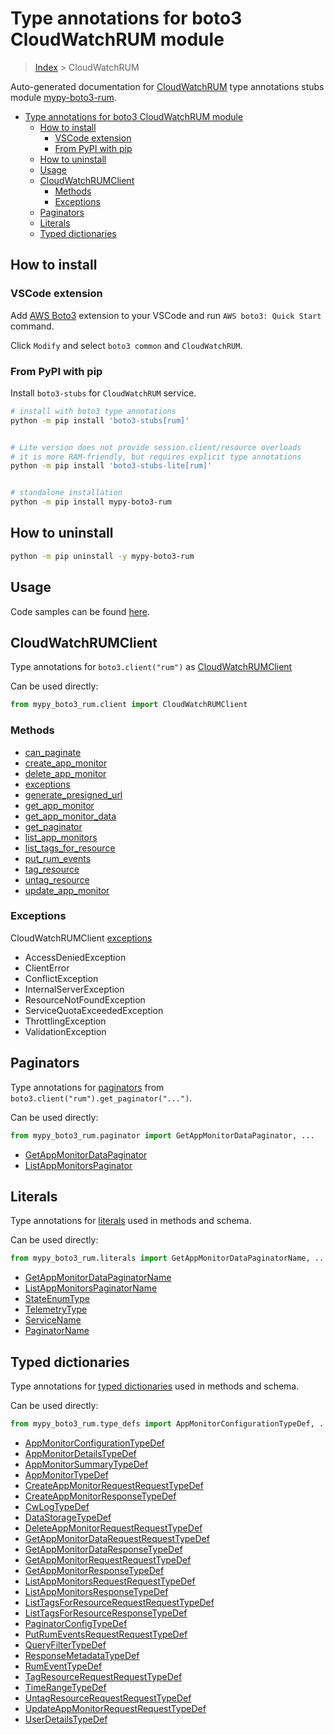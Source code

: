 <a id="type-annotations-for-boto3-cloudwatchrum-module"></a>

# Type annotations for boto3 CloudWatchRUM module

> [Index](..) > CloudWatchRUM

Auto-generated documentation for
[CloudWatchRUM](https://boto3.amazonaws.com/v1/documentation/api/latest/reference/services/rum.html#CloudWatchRUM)
type annotations stubs module
[mypy-boto3-rum](https://pypi.org/project/mypy-boto3-rum/).

- [Type annotations for boto3 CloudWatchRUM module](#type-annotations-for-boto3-cloudwatchrum-module)
  - [How to install](#how-to-install)
    - [VSCode extension](#vscode-extension)
    - [From PyPI with pip](#from-pypi-with-pip)
  - [How to uninstall](#how-to-uninstall)
  - [Usage](#usage)
  - [CloudWatchRUMClient](#cloudwatchrumclient)
    - [Methods](#methods)
    - [Exceptions](#exceptions)
  - [Paginators](#paginators)
  - [Literals](#literals)
  - [Typed dictionaries](#typed-dictionaries)

<a id="how-to-install"></a>

## How to install

<a id="vscode-extension"></a>

### VSCode extension

Add
[AWS Boto3](https://marketplace.visualstudio.com/items?itemName=Boto3typed.boto3-ide)
extension to your VSCode and run `AWS boto3: Quick Start` command.

Click `Modify` and select `boto3 common` and `CloudWatchRUM`.

<a id="from-pypi-with-pip"></a>

### From PyPI with pip

Install `boto3-stubs` for `CloudWatchRUM` service.

```bash
# install with boto3 type annotations
python -m pip install 'boto3-stubs[rum]'


# Lite version does not provide session.client/resource overloads
# it is more RAM-friendly, but requires explicit type annotations
python -m pip install 'boto3-stubs-lite[rum]'


# standalone installation
python -m pip install mypy-boto3-rum
```

<a id="how-to-uninstall"></a>

## How to uninstall

```bash
python -m pip uninstall -y mypy-boto3-rum
```

<a id="usage"></a>

## Usage

Code samples can be found [here](./usage.md).

<a id="cloudwatchrumclient"></a>

## CloudWatchRUMClient

Type annotations for `boto3.client("rum")` as
[CloudWatchRUMClient](./client.md)

Can be used directly:

```python
from mypy_boto3_rum.client import CloudWatchRUMClient
```

<a id="methods"></a>

### Methods

- [can_paginate](./client.md#can_paginate)
- [create_app_monitor](./client.md#create_app_monitor)
- [delete_app_monitor](./client.md#delete_app_monitor)
- [exceptions](./client.md#exceptions)
- [generate_presigned_url](./client.md#generate_presigned_url)
- [get_app_monitor](./client.md#get_app_monitor)
- [get_app_monitor_data](./client.md#get_app_monitor_data)
- [get_paginator](./client.md#get_paginator)
- [list_app_monitors](./client.md#list_app_monitors)
- [list_tags_for_resource](./client.md#list_tags_for_resource)
- [put_rum_events](./client.md#put_rum_events)
- [tag_resource](./client.md#tag_resource)
- [untag_resource](./client.md#untag_resource)
- [update_app_monitor](./client.md#update_app_monitor)

<a id="exceptions"></a>

### Exceptions

CloudWatchRUMClient [exceptions](./client.md#exceptions)

- AccessDeniedException
- ClientError
- ConflictException
- InternalServerException
- ResourceNotFoundException
- ServiceQuotaExceededException
- ThrottlingException
- ValidationException

<a id="paginators"></a>

## Paginators

Type annotations for [paginators](./paginators.md) from
`boto3.client("rum").get_paginator("...")`.

Can be used directly:

```python
from mypy_boto3_rum.paginator import GetAppMonitorDataPaginator, ...
```

- [GetAppMonitorDataPaginator](./paginators.md#getappmonitordatapaginator)
- [ListAppMonitorsPaginator](./paginators.md#listappmonitorspaginator)

<a id="literals"></a>

## Literals

Type annotations for [literals](./literals.md) used in methods and schema.

Can be used directly:

```python
from mypy_boto3_rum.literals import GetAppMonitorDataPaginatorName, ...
```

- [GetAppMonitorDataPaginatorName](./literals.md#getappmonitordatapaginatorname)
- [ListAppMonitorsPaginatorName](./literals.md#listappmonitorspaginatorname)
- [StateEnumType](./literals.md#stateenumtype)
- [TelemetryType](./literals.md#telemetrytype)
- [ServiceName](./literals.md#servicename)
- [PaginatorName](./literals.md#paginatorname)

<a id="typed-dictionaries"></a>

## Typed dictionaries

Type annotations for [typed dictionaries](./type_defs.md) used in methods and
schema.

Can be used directly:

```python
from mypy_boto3_rum.type_defs import AppMonitorConfigurationTypeDef, ...
```

- [AppMonitorConfigurationTypeDef](./type_defs.md#appmonitorconfigurationtypedef)
- [AppMonitorDetailsTypeDef](./type_defs.md#appmonitordetailstypedef)
- [AppMonitorSummaryTypeDef](./type_defs.md#appmonitorsummarytypedef)
- [AppMonitorTypeDef](./type_defs.md#appmonitortypedef)
- [CreateAppMonitorRequestRequestTypeDef](./type_defs.md#createappmonitorrequestrequesttypedef)
- [CreateAppMonitorResponseTypeDef](./type_defs.md#createappmonitorresponsetypedef)
- [CwLogTypeDef](./type_defs.md#cwlogtypedef)
- [DataStorageTypeDef](./type_defs.md#datastoragetypedef)
- [DeleteAppMonitorRequestRequestTypeDef](./type_defs.md#deleteappmonitorrequestrequesttypedef)
- [GetAppMonitorDataRequestRequestTypeDef](./type_defs.md#getappmonitordatarequestrequesttypedef)
- [GetAppMonitorDataResponseTypeDef](./type_defs.md#getappmonitordataresponsetypedef)
- [GetAppMonitorRequestRequestTypeDef](./type_defs.md#getappmonitorrequestrequesttypedef)
- [GetAppMonitorResponseTypeDef](./type_defs.md#getappmonitorresponsetypedef)
- [ListAppMonitorsRequestRequestTypeDef](./type_defs.md#listappmonitorsrequestrequesttypedef)
- [ListAppMonitorsResponseTypeDef](./type_defs.md#listappmonitorsresponsetypedef)
- [ListTagsForResourceRequestRequestTypeDef](./type_defs.md#listtagsforresourcerequestrequesttypedef)
- [ListTagsForResourceResponseTypeDef](./type_defs.md#listtagsforresourceresponsetypedef)
- [PaginatorConfigTypeDef](./type_defs.md#paginatorconfigtypedef)
- [PutRumEventsRequestRequestTypeDef](./type_defs.md#putrumeventsrequestrequesttypedef)
- [QueryFilterTypeDef](./type_defs.md#queryfiltertypedef)
- [ResponseMetadataTypeDef](./type_defs.md#responsemetadatatypedef)
- [RumEventTypeDef](./type_defs.md#rumeventtypedef)
- [TagResourceRequestRequestTypeDef](./type_defs.md#tagresourcerequestrequesttypedef)
- [TimeRangeTypeDef](./type_defs.md#timerangetypedef)
- [UntagResourceRequestRequestTypeDef](./type_defs.md#untagresourcerequestrequesttypedef)
- [UpdateAppMonitorRequestRequestTypeDef](./type_defs.md#updateappmonitorrequestrequesttypedef)
- [UserDetailsTypeDef](./type_defs.md#userdetailstypedef)
